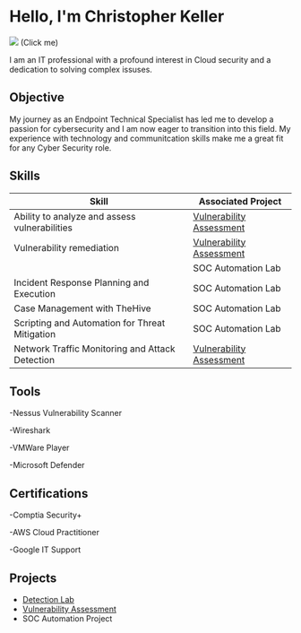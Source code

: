 # Hello, I'm Christopher Keller
<a href="https://www.linkedin.com/in/1914ckeller/"><img src="https://img.shields.io/badge/-LinkedIn-0072b1?&style=for-the-badge&logo=linkedin&logoColor=white" /></a>
(Click me)

I am an IT professional with a profound interest in Cloud security and a dedication to solving complex issuses.

## Objective

My journey as an Endpoint Technical Specialist has led me to develop a passion for cybersecurity and I am now eager to transition into this field. My experience with technology and communitcation skills make me a great fit for any Cyber Security role.

## Skills


| Skill                                         | Associated Project         |
|-----------------------------------------------|----------------------------|
| Ability to analyze and assess vulnerabilities   | <a href="https://github.com/ckeller1914/Vulnerability-Assessment-with-Nessus">Vulnerability Assessment</a>|
| Vulnerability remediation  | <a href="https://github.com/ckeller1914/Vulnerability-Assessment-with-Nessus">Vulnerability Assessment</a>|
|          | SOC Automation Lab|
| Incident Response Planning and Execution      | SOC Automation Lab|
| Case Management with TheHive                  | SOC Automation Lab|
| Scripting and Automation for Threat Mitigation | SOC Automation Lab|
| Network Traffic Monitoring and Attack Detection | <a href="https://github.com/ckeller1914/Vulnerability-Assessment-with-Nessus">Vulnerability Assessment</a>|

## Tools
-Nessus Vulnerability Scanner

-Wireshark

-VMWare Player

-Microsoft Defender



## Certifications

-Comptia Security+

-AWS Cloud Practitioner

-Google IT Support


## Projects
- <a href="https://github.com/ckeller1914/Detection-Lab">Detection Lab</a>
- <a href="https://github.com/ckeller1914/Vulnerability-Assessment-with-Nessus">Vulnerability Assessment</a>
- SOC Automation Project
